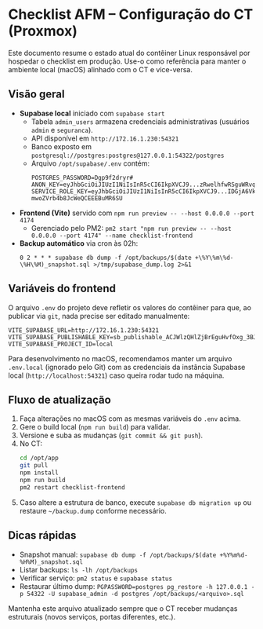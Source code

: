 # Checklist AFM – Configuração do CT (Proxmox)

Este documento resume o estado atual do contêiner Linux responsável por hospedar o checklist em produção. Use-o como referência para manter o ambiente local (macOS) alinhado com o CT e vice-versa.

## Visão geral

- **Supabase local** iniciado com `supabase start`
  - Tabela `admin_users` armazena credenciais administrativas (usuários `admin` e `seguranca`).
  - API disponível em `http://172.16.1.230:54321`
  - Banco exposto em `postgresql://postgres:postgres@127.0.0.1:54322/postgres`
  - Arquivo `/opt/supabase/.env` contém:
    ```
    POSTGRES_PASSWORD=Dgp9f2dryr#
    ANON_KEY=eyJhbGciOiJIUzI1NiIsInR5cCI6IkpXVCJ9...zRwelhfwRSguWRvq6eFg2vH7
    SERVICE_ROLE_KEY=eyJhbGciOiJIUzI1NiIsInR5cCI6IkpXVCJ9...IDGjA6VkACR0dwM9-mwoZVrb4b8JcWeQCEEEBuMR6SU
    ```
- **Frontend (Vite)** servido com `npm run preview -- --host 0.0.0.0 --port 4174`
  - Gerenciado pelo PM2: `pm2 start "npm run preview -- --host 0.0.0.0 --port 4174" --name checklist-frontend`
- **Backup automático** via cron às 02h:
  ```
  0 2 * * * supabase db dump -f /opt/backups/$(date +\%Y\%m\%d-\%H\%M)_snapshot.sql >/tmp/supabase_dump.log 2>&1
  ```

## Variáveis do frontend

O arquivo `.env` do projeto deve refletir os valores do contêiner para que, ao publicar via `git`, nada precise ser editado manualmente:

```
VITE_SUPABASE_URL=http://172.16.1.230:54321
VITE_SUPABASE_PUBLISHABLE_KEY=sb_publishable_ACJWlzQHlZjBrEguHvfOxg_3BJgxAaH
VITE_SUPABASE_PROJECT_ID=local
```

Para desenvolvimento no macOS, recomendamos manter um arquivo `.env.local` (ignorado pelo Git) com as credenciais da instância Supabase local (`http://localhost:54321`) caso queira rodar tudo na máquina.

## Fluxo de atualização

1. Faça alterações no macOS com as mesmas variáveis do `.env` acima.
2. Gere o build local (`npm run build`) para validar.
3. Versione e suba as mudanças (`git commit && git push`).
4. No CT:
   ```bash
   cd /opt/app
   git pull
   npm install
   npm run build
   pm2 restart checklist-frontend
   ```
5. Caso altere a estrutura de banco, execute `supabase db migration up` ou restaure `~/backup.dump` conforme necessário.

## Dicas rápidas

- Snapshot manual: `supabase db dump -f /opt/backups/$(date +%Y%m%d-%H%M)_snapshot.sql`
- Listar backups: `ls -lh /opt/backups`
- Verificar serviço: `pm2 status` e `supabase status`
- Restaurar último dump: `PGPASSWORD=postgres pg_restore -h 127.0.0.1 -p 54322 -U supabase_admin -d postgres /opt/backups/<arquivo>.sql`

Mantenha este arquivo atualizado sempre que o CT receber mudanças estruturais (novos serviços, portas diferentes, etc.).
